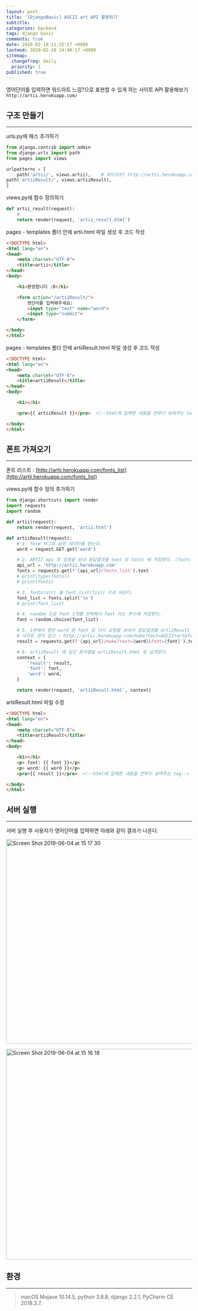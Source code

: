 ```yaml
---
layout: post
title: '[DjangoBasic] ASCII art API 활용하기'
subtitle: 
categories: backend
tags: django basic
comments: true
date: 2020-02-18 11:35:17 +0900
lastmod: 2020-02-18 14:40:17 +0900
sitemap:
  changefreq: daily
  priority: 1
published: true
---
```




영어단어를 입력하면 워드아트 느낌?으로 표현할 수 있게 하는 사이트 API 활용해보기<br/>
`http://artii.herokuapp.com/`<br/>

## 구조 만들기
---
urls.py에 패스 추가하기<br/>

```python
from django.contrib import admin
from django.urls import path
from pages import views

urlpatterns = [
    path('artii/', views.artii),    # 워드아트? http://artii.herokuapp.com/
path('artiiResult/', views.artiiResult),
]
```

views.py에 함수 정의하기<br/>

```python
def artii_result(request):
    # 
    return render(request, 'artii_result.html')
```

pages - templates 폴더 안에 artii.html 파일 생성 후 코드 작성<br/>

```html
<!DOCTYPE html>
<html lang="en">
<head>
    <meta charset="UTF-8">
    <title>artii</title>
</head>
<body>

    <h1>환영합니다 :D</h1>

    <form action="/artiiResult/">
        영단어를 입력해주세요:
        <input type="text" name="word">
        <input type="submit">
    </form>

</body>
</html>
```

pages - templates 폴더 안에 artiiResult.html 파일 생성 후 코드 작성<br/>

```html
<!DOCTYPE html>
<html lang="en">
<head>
    <meta charset="UTF-8">
    <title>artiiResult</title>
</head>
<body>

    <h1></h1>

    <pre>{{ artiiResult }}</pre>  <!--html에 입력한 내용을 전부다 보여주는 tag-->

</body>
</html>
```

## 폰트 가져오기
---
폰트 리스트 : [http://artii.herokuapp.com/fonts_list](http://artii.herokuapp.com/fonts_list)<br/>

views.py에 함수 정의 추가하기<br/>

```python
from django.shortcuts import render
import requests
import random

def artii(request):
    return render(request, 'artii.html')

def artiiResult(request):
    # 1. form 태그로 날린 데이터를 받는다.
    word = request.GET.get('word')

    # 2. ARTII api 로 요청을 보내 응답결과를 text 로 fonts 에 저장한다. (fonts 를 받는다.)
    api_url = 'http://artii.herokuapp.com'
    fonts = requests.get(f'{api_url}/fonts_list').text
    # print(type(fonts))
    # print(fonts)

    # 3. fonts(str) 를 font_list(list) 으로 바꾼다.
    font_list = fonts.split('\n')
    # print(font_list)

    # 4. random 으로 font 1개를 선택해서 font 라는 변수에 저장한다.
    font = random.choice(font_list)

    # 5. 1번에서 받은 word 와 font 로 다시 요청을 보내서 응답결과를 artiiResult 라는 변수에 저장한다.
    # 사이트 양식 참고 : http://artii.herokuapp.com/make?text=ASCII+art&font=trek
    result = requests.get(f'{api_url}/make?text={word}&font={font}').text

    # 6. artiiResult 에 담긴 문자열을 artiiResult.html 로 넘겨준다.
    context = {
        'result': result,
        'font': font,
        'word': word,
    }

    return render(request, 'artiiResult.html', context)
```

artiiResult.html 파일 수정<br/>

```html
<!DOCTYPE html>
<html lang="en">
<head>
    <meta charset="UTF-8">
    <title>artiiResult</title>
</head>
<body>

    <h1></h1>
    <p> font: {{ font }}</p>
    <p> word: {{ word }}</p>
    <pre>{{ result }}</pre>  <!--html에 입력한 내용을 전부다 보여주는 tag-->

</body>
</html>
```

## 서버 실행
---
서버 실행 후 사용자가 영어단어를 입력하면 아래와 같이 결과가 나온다.<br/>

<img width="553" alt="Screen Shot 2019-06-04 at 15 17 30" src="https://user-images.githubusercontent.com/46523571/58855803-eafe3980-86db-11e9-9e18-8289d0855a6b.png"><br/>

<img width="570" alt="Screen Shot 2019-06-04 at 15 16 18" src="https://user-images.githubusercontent.com/46523571/58855747-c6a25d00-86db-11e9-8f0d-28aa7ee89f53.png"><br/>





## 환경
---
> macOS Mojave 10.14.5, 
> python 3.6.8, 
> django 2.2.1, 
> PyCharm CE 2018.3.7.